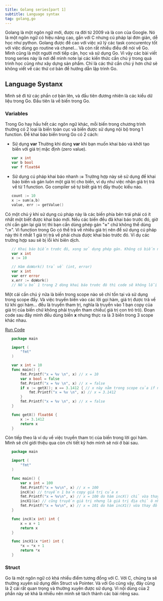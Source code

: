```yaml
---
title: Golang series[part 1]
subtitle: Language syntax
tag: golang,go
---
```


Golang là một ngôn ngữ mới, được ra đời từ 2009 và là con của Google. Nó là một ngôn ngữ có hiệu năng cao, gần với C nhưng cú pháp lại đơn giản, dễ học như python. Golang được đề cao với việc xử lý các task concurentcy tốt với việc dùng go routine và chanel... Và còn rất nhiều điều để nói về Go. Mình cũng là một người mới tiếp cận, học và sử dụng Go. Vì vậy các bài viết trong series này là nơi để mình note lại các kiến thức cần chú ý trong quá trình học cũng như xây dựng sản phẩm. Chỉ là các thứ cần chú ý hơn chứ sẽ không viết về các thứ cơ bản để hướng dẫn lập trình Go.

## Language Systanx
Mình sẽ đi từ các phần cơ bản lên, và đầu tiên đương nhiên là các kiểu dữ liệu trong Go. Đầu tiên là về biến trong Go.

### Variables

Trong Go hay hầu hết các ngôn ngữ khác, mỗi biến trong chương trình thường có 2 loại là biến toàn cục và biến được sử dụng nội bộ trong 1 function. Để khai báo biến trong Go có 2 cách:

* Sử dụng **var** Thường khi dùng **var** khi bạn muốn khai báo và khởi tạo biến với giá trị mặc định (zero value).  

 ```go
    var x int
    var b bool
    var f float64
 ```

* Sử dụng cú pháp khai báo nhanh **:=** Trường hợp này sẽ sử dụng để khai báo biến và gán luôn một giá trị cho biến, ví dụ như việc nhận giá trị trả về từ 1 function. Go compiler sẽ tự biết giá trị đấy thuộc kiểu nào.

 ```go
    count := 10
    x := sum(a,b)
    value, err := getValue()
 ```

 Có một chú ý khi sử dụng cú pháp này là các biến phía bên trái phải có ít nhất một biết được khai báo mới. Nếu các biến đều đã khai báo trước đó, giờ chỉ cần gán lại giá trị thì bạn cần dùng phép gán "**=**" chứ không thể dùng "**:=**". Vì function trong Go có thể trả về nhiều giá trị nên để sử dụng cú pháp này thì ít nhất 1 giá trị trả về phải chưa được khai báo trước đó. Ví dụ các trường hợp sau sẽ bị lỗi khi biên dịch.  
    
 ```go
    // Khai báo biến trước đó, xong sử dụng phép gán. Không có biến nào mới khi dùng :=
    var x int
    x := 10

    // Hàm doWork() trả về (int, error)
    var x int
    var err error
    x,err := doWork()
    // Nếu bỏ 1 trong 2 dòng khai báo trước đó thì code sẽ không lỗi

 ```

Một cái cần chú ý nữa là biến trong scope nào sẽ chỉ tồn tại và sử dụng trong scope đấy. Và việc truyền biến vào các lời gọi hàm, giá trị được trả về từ khi gọi hàm... đều là truyền tham trị, nghĩa là truyền vào 1 bạn copy của giá trị của biến chứ không phải truyền tham chiếu( giá trị con trỏ trỏ). Đoạn code sau đây mình đều dùng biến **x** nhưng thực ra là 3 biến trong 3 scope khác nhau.

[Run Code](https://play.golang.org/p/8L5YbjJLHGd)

 ```go
    package main

    import (
        "fmt"
    )

    var x int = 10
    func main() {
        fmt.Printf("x = %v \n", x) // x = 10
        var x bool = false
        fmt.Printf("x = %v \n", x) // x = false
        if x := getX(); x == 3.1412 { // x này nằm trong scope của if nên nó là biến mới và khác so với 2 x trừ trước
            fmt.Printf("x = %v \n", x) // x = 3.1412
        }
        fmt.Printf("x = %v \n", x) // x = false
    }

    func getX() float64 {
        x := 3.1412
        return x
    }
 ```

Còn tiếp theo là ví dụ về việc truyền tham trị của biến trong lời gọi hàm. Mình sẽ chỉ giới thiệu qua còn chi tiết kỹ hơn mình sẽ nói ở bài sau.

 ```go
    package main

    import (
        "fmt"
    )

    func main() {
        var x int = 100
        fmt.Printf("x = %v\n", x) // x = 100
        incX(x) // truyền 1 bản copy giá trị của x
        fmt.Printf("x = %v\n", x) // x = 100 do hàm incX() chỉ vừa thay đổi giá trị của 1 bản sao của x
        incX1(&x) // cũng truyền giá trị nhưng là giá trị địa chỉ ô nhớ của x
        fmt.Printf("x = %v\n", x) // x = 101 do hàm incX1() vừa thay đổi giá trị thực của x dựa theo địa chỉ ô nhớ được truyền vào
    }

    func incX(x int) int {
        x = x + 1
        return x
    }

    func incX1(x *int) int {
        *x = *x + 1
        return *x
    }
 ```

### Struct

 Go là một ngôn ngữ có khá nhiều điểm tương đồng với C. Với C, chúng ta sẽ thường xuyên sử dụng đến Struct và Pointer. Và với Go cũng vậy, đây cũng là 2 cái rất quan trọng và thường xuyên được sử dụng. Vì nội dùng của 2 phần này sẽ khá là nhiều nên mình sẽ tách thành các bài riêng sau.

